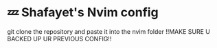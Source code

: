 # 💤 Shafayet's Nvim config

git clone the repository and paste it into the nvim folder 
 !!MAKE SURE U BACKED UP UR PREVIOUS CONFIG!!
